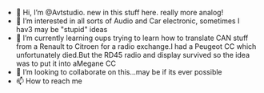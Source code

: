 - 👋 Hi, I’m @Avtstudio. new in this stuff here. really more analog!
- 👀 I’m interested in all sorts of Audio and Car electronic, sometimes I hav3 may be "stupid" ideas
- 🌱 I’m currently learning oups trying to learn how to translate CAN stuff from a Renault to Citroen for a radio exchange.I had a Peugeot CC which unfortunately died.But the RD45 radio and display survived so the idea was to put it into aMegane CC
- 💞️ I’m looking to collaborate on this...may be if its ever possible
- 📫 How to reach me 

<!---
Avtstudio/Avtstudio is a ✨ special ✨ repository because its `README.md` (this file) appears on your GitHub profile.
You can click the Preview link to take a look at your changes.
--->
